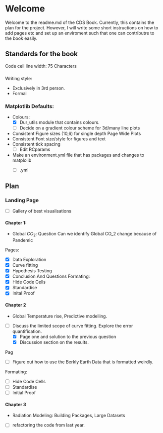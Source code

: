 # Welcome
Welcome to the readme.md of the CDS Book. Currently, this contains the plan for the project. However, I will write some short instructions on how to add pages etc and set up an enviroment such that one can contributre to the book easily. 

## Standards for the book
Code cell line width: 75 Characters
###
Writing style: 
- Exclusively in 3rd person.
- Formal
### Matplotlib Defaults:
- Colours:
    - [x] Dur_utils module that contains colours.
    - [ ] Decide on a gradient colour scheme for 3d/many line plots
- Consistent Figure sizes (10,6) for single depth Page Wide Plots
- Consistent Font size/style for figures and text 
- Consistent tick spacing 
    - [ ] Edit RCparams
- Make an environment.yml file that has packages and changes to matplolib 
    - [ ] .yml


## Plan 
### Landing Page
- [ ] Gallery of best visualisations
#### Chapter 1:
- Global $CO_2$: Question Can we identify Global CO_2 change because of Pandemic 

Pages:
- [x] Data Exploration
- [x] Curve fitting
- [x] Hypothesis Testing 
- [x] Conclusion And Questions
Formating:
- [x] Hide Code Cells
- [x] Standardise
- [x] Inital Proof
#### Chapter 2
- Global Temperature rise, Predictive modelling. 
- [ ] Discuss the limited scope of curve fitting. Explore the error quantification.
    - [x] Page one and solution to the previous question
    - [x] Discussion section on the results.

Pag 
- [ ] Figure out how to use the Berkly Earth Data that is formatted weirdly.

Formating:
- [ ] Hide Code Cells
- [ ] Standardise
- [ ] Initial Proof
#### Chapter 3
- Radiation Modeling: Building Packages, Large Datasets 
- [ ] refactoring the code from last year. 